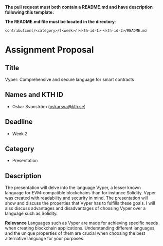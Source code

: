 **The pull request must both contain a README.md and have description following this template:**

**The README.md file must be located in the directory**:

`contributions/<category>/[<week>/]<kth-id-1>-<kth-id-2>/README.md`

# Assignment Proposal

## Title

Vyper: Comprehensive and secure language for smart contracts

## Names and KTH ID

  - Oskar Svanström (oskarsva@kth.se)

## Deadline
- Week 2


## Category
- Presentation

## Description

The presentation will delve into the language Vyper, a lesser known language for EVM-compatible blockchains than for instance Solidity. Vyper was created with readability and security in mind. The presentation will show and discuss the properties that Vyper has to fulfills these goals. I will also discuss advantages and disadvantages of choosing Vyper over a language such as Solidity.

**Relevance**
Languages such as Vyper are made for achieving specific needs when creating blockchain applications. Understanding different languages, and the unique properties of them are crucial when choosing the best alternative language for your purposes.
